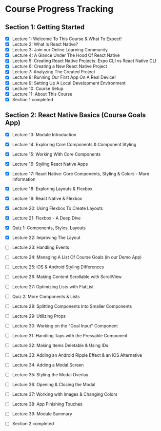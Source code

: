 # Course Progress Tracking

## Section 1: Getting Started
- [x] Lecture 1: Welcome To This Course & What To Expect!
- [x] Lecture 2: What Is React Native?
- [x] Lecture 3: Join our Online Learning Community
- [x] Lecture 4: A Glance Under The Hood Of React Native
- [x] Lecture 5: Creating React Native Projects: Expo CLI vs React Native CLI
- [x] Lecture 6: Creating a New React Native Project
- [x] Lecture 7: Analyzing The Created Project
- [x] Lecture 8: Running Our First App On A Real Device!
- [x] Lecture 9: Setting Up A Local Development Environment
- [x] Lecture 10: Course Setup
- [x] Lecture 11: About This Course
- [x] Section 1 completed

## Section 2: React Native Basics (Course Goals App)
- [x] Lecture 13: Module Introduction
- [x] Lecture 14: Exploring Core Components & Component Styling
- [x] Lecture 15: Working With Core Components
- [x] Lecture 16: Styling React Native Apps
- [x] Lecture 17: React Native: Core Components, Styling & Colors - More Information
- [x] Lecture 18: Exploring Layouts & Flexbox
- [x] Lecture 19: React Native & Flexbox
- [x] Lecture 20: Using Flexbox To Create Layouts
- [x] Lecture 21: Flexbox - A Deep Dive
- [x] Quiz 1: Components, Styles, Layouts
- [x] Lecture 22: Improving The Layout
- [ ] Lecture 23: Handling Events
- [ ] Lecture 24: Managing A List Of Course Goals (in our Demo App)
- [ ] Lecture 25: iOS & Android Styling Differences
- [ ] Lecture 26: Making Content Scrollable with ScrollView
- [ ] Lecture 27: Optimizing Lists with FlatList
- [ ] Quiz 2: More Components & Lists
- [ ] Lecture 28: Splitting Components Into Smaller Components
- [ ] Lecture 29: Utilizing Props
- [ ] Lecture 30: Working on the "Goal Input" Component
- [ ] Lecture 31: Handling Taps with the Pressable Component
- [ ] Lecture 32: Making Items Deletable & Using IDs
- [ ] Lecture 33: Adding an Android Ripple Effect & an iOS Alternative
- [ ] Lecture 34: Adding a Modal Screen
- [ ] Lecture 35: Styling the Modal Overlay
- [ ] Lecture 36: Opening & Closing the Modal
- [ ] Lecture 37: Working with Images & Changing Colors
- [ ] Lecture 38: App Finishing Touches
- [ ] Lecture 39: Module Summary
- [ ] Section 2 completed



